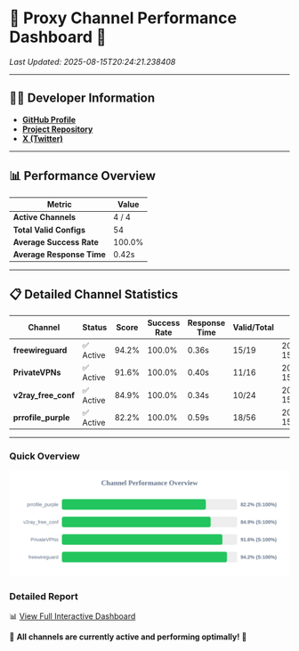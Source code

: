 # 🌟 Proxy Channel Performance Dashboard 🌟

_Last Updated: 2025-08-15T20:24:21.238408_

---

## 👩‍💻 Developer Information

- **[GitHub Profile](https://github.com/4n0nymou3)**  
- **[Project Repository](https://github.com/4n0nymou3/multi-proxy-config-fetcher)**  
- **[X (Twitter)](https://x.com/4n0nymou3)**  

---

## 📊 Performance Overview

| Metric                | Value       |
|-----------------------|-------------|
| **Active Channels**   | 4 / 4       |
| **Total Valid Configs** | 54          |
| **Average Success Rate** | 100.0%      |
| **Average Response Time** | 0.42s       |

---

## 📋 Detailed Channel Statistics

| Channel          | Status     | Score  | Success Rate | Response Time | Valid/Total | Last Success               |
|------------------|------------|--------|--------------|---------------|-------------|----------------------------|
| **freewireguard**  | ✅ Active  | 94.2%  | 100.0% | 0.36s         | 15/19       | 2025-08-15T20:24:21.236472 |
| **PrivateVPNs**  | ✅ Active  | 91.6%  | 100.0% | 0.40s         | 11/16       | 2025-08-15T20:24:20.851580 |
| **v2ray_free_conf**  | ✅ Active  | 84.9%  | 100.0% | 0.34s         | 10/24       | 2025-08-15T20:24:20.412873 |
| **prrofile_purple**  | ✅ Active  | 82.2%  | 100.0% | 0.59s         | 18/56       | 2025-08-15T20:24:20.003441 |

---

### Quick Overview
<div align="center">
  <a href="https://raw.githubusercontent.com/nullluser/NullRepo/refs/heads/main/assets/channel_stats_chart.svg">
    <img src="https://raw.githubusercontent.com/nullluser/NullRepo/refs/heads/main/assets/channel_stats_chart.svg" alt="Source Performance Statistics" width="800">
  </a>
</div>

### Detailed Report
📊 [View Full Interactive Dashboard](https://htmlpreview.github.io/?https://github.com/nullluser/NullRepo/blob/main/assets/performance_report.html)

🎉 **All channels are currently active and performing optimally!** 🎉
